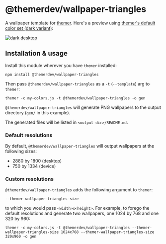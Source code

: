# @themerdev/wallpaper-triangles

A wallpaper template for [themer](https://github.com/themerdev/themer). Here's a preview using [themer's default color set (dark variant)](https://github.com/themerdev/themer/tree/main/cli/packages/colors-default):

![dark desktop](https://cdn.jsdelivr.net/gh/themerdev/themer@3429c1e8916b7a2917885e3e93a81c969de9cd73/cli/packages/wallpaper-triangles/assets/themer-wallpaper-triangles-dark-2880x1800.png)

## Installation & usage

Install this module wherever you have `themer` installed:

    npm install @themerdev/wallpaper-triangles

Then pass `@themerdev/wallpaper-triangles` as a `-t` (`--template`) arg to `themer`:

    themer -c my-colors.js -t @themerdev/wallpaper-triangles -o gen

`@themerdev/wallpaper-triangles` will generate PNG wallpapers to the output directory (`gen/` in this example).

The generated files will be listed in `<output dir>/README.md`.

### Default resolutions

By default, `@themerdev/wallpaper-triangles` will output wallpapers at the following sizes:

- 2880 by 1800 (desktop)
- 750 by 1334 (device)

### Custom resolutions

`@themerdev/wallpaper-triangles` adds the following argument to `themer`:

    --themer-wallpaper-triangles-size

to which you would pass `<width>x<height>`. For example, to forego the default resolutions and generate two wallpapers, one 1024 by 768 and one 320 by 960:

    themer -c my-colors.js -t @themerdev/wallpaper-triangles --themer-wallpaper-triangles-size 1024x768 --themer-wallpaper-triangles-size 320x960 -o gen
